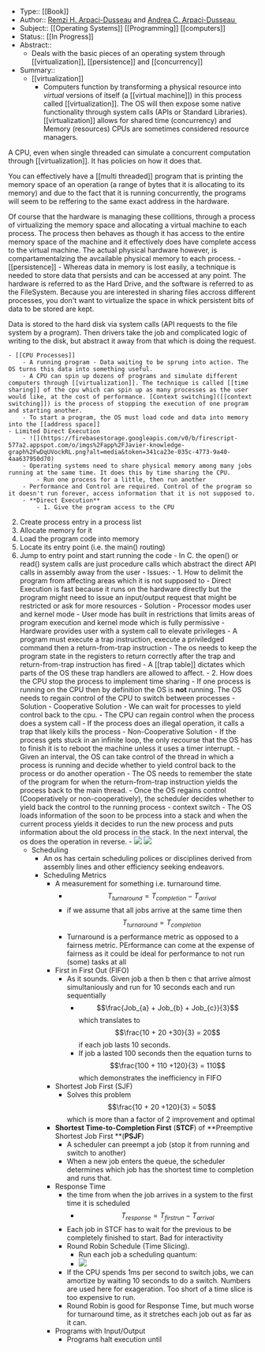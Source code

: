 - Type:: [[Book]]
- Author:: [Remzi H. Arpaci-Dusseau](http://www.cs.wisc.edu/~remzi) and [Andrea C. Arpaci-Dusseau ](http://www.cs.wisc.edu/~dusseau)
- Subject:: [[Operating Systems]] [[Programming]] [[computers]]
- Status:: [[In Progress]]
- Abstract::
    - Deals with the basic pieces of an operating system through [[virtualization]], [[persistence]] and [[concurrency]] 
- Summary::
    - [[virtualization]]
        - Computers function by transforming a physical resource into *virtual*
versions of itself (a [[virtual machine]]) in this process called [[virtualization]]. The OS will then expose some native functionality through system calls (APIs or
Standard Libraries). [[virtualization]] allows for shared time (concurrency)
and Memory (resources) CPUs are sometimes considered resource managers.

A CPU, even when single threaded can simulate a concurrent computation
through [[virtualization]]. It has policies on how it does that.

You can effectively have a [[multi threaded]] program that is printing the 
memory space of an operation (a range of bytes that it is allocating to 
its memory) and due to the fact that it is running concurrently, the 
programs will seem to be reffering to the same exact address in the hardware.

Of course that the hardware is managing these collitions, through a process
of virtualizing the memory space and allocating a virtual machine to each 
process. The process then behaves as though it has access to the entire memory
space of the machine and it effectively does have complete access to the virtual
machine. The actual physical hardware however, is compartamentalzing the avcailable
physical memory to each process.
    - [[persistence]]
        - Whereas data in memory is lost easily, a technique is needed to store
data that persists and can be accessed at any point. The hardware is
referred to as the Hard Drive, and the software is referred to as the
FileSystem. Because you are interested in sharing files accross different
processes, you don't want to virtualize the space in whick persistent
bits of data to be stored are kept.

Data is stored to the hard disk via system calls (API requests to the
file system by a program). Then drivers take the job and complicated
logic of writing to the disk, but abstract it away from that which is doing
the request. 

    - [[CPU Processes]]
        - A running program - Data waiting to be sprung into action. The OS turns this data into something useful.
        - A CPU can spin up dozens of programs and simulate different computers through [[virtualization]]. The technique is called [[time sharing]] of the cpu which can spin up as many processes as the user would like, at the cost of performance. [Context switching]([[context switching]]) is the process of stopping the execution of one program and starting another.
        - To start a program, the OS must load code and data into memory into the [[address space]]
    - Limited Direct Execution
        - ![](https://firebasestorage.googleapis.com/v0/b/firescript-577a2.appspot.com/o/imgs%2Fapp%2FJavier-knowledge-graph%2FwDqUVockRL.png?alt=media&token=341ca23e-035c-4773-9a40-4aa637950d70)
        - Operating systems need to share physical memory among many jobs running at the same time. It does this by time sharing the CPU. 
            - Run one process for a little, then run another
        - Performance and Control are required. Control of the program so it doesn't run forever, access information that it is not supposed to.
        - **Direct Execution**
            - 1. Give the program access to the CPU
2. Create process entry in a process list
3. Allocate memory for it
4. Load the program code into memory
5. Locate its entry point (i.e. the main() routing)
6. Jump to entry point and start running the code
                - In C. the open() or read() system calls are just procedure calls which abstract the direct API calls in assembly away from the user
            - Issues: 
                - 1. How to delimit the program from affecting areas which it is not supposed to
                    - Direct Execution is fast because it runs on the hardware directly but the program might need to issue an input/output request that might be restricted or ask for more resources
                    - Solution
                        - Processor modes user and kernel mode
                            - User mode has built in restrictions that limits areas of program execution and kernel mode which is fully permissive
                            - Hardware provides user with a system call to elevate privileges
                                - A program must execute a trap instruction, execute a priviledged command then a return-from-trap instruction
                                    - The os needs to keep the program state in the registers to return correctly after the trap and return-from-trap instruction has fired
                                    - A [[trap table]] dictates which parts of the OS these trap handlers are allowed to affect.
                - 2. How does the CPU stop the process to implement time sharing
                    - If one process is running on the CPU then by definition the OS is **not** running. The OS needs to regain control of the CPU to switch between processes
                    - Solution
                        - Cooperative Solution
                            - We can wait for processes to yield control back to the cpu.
                            - The  CPU can regain control when the process does a system call
                            - If the process does an illegal operation, it calls a trap that likely kills the process
                        - Non-Cooperative Solution
                            - If the process gets stuck in an infinite loop, the only recourse that the OS has to finish it is to reboot the machine unless it uses a timer interrupt.
                                - Given an interval, the OS can take control of the thread in which a process is running and decide whether to yield control back to the process or do another operation
                                    - The OS needs to remember the state of the program for when the return-from-trap instruction yields the process back to the main thread.
            - Once the OS regains control (Cooperatively or non-cooperatively), the scheduler decides whether to yield back the control to the running process
                - context switch
                    - The OS loads information of the soon to be process into a stack and when the current process yields it decides to run the new process and puts information about the old process in the stack. In the next interval, the os does the operation in reverse.
                        - ![](https://firebasestorage.googleapis.com/v0/b/firescript-577a2.appspot.com/o/imgs%2Fapp%2FJavier-knowledge-graph%2FV5hXPjcz_d.png?alt=media&token=b0ff6757-0cdd-46b9-9bc3-77ab6cd75385)
![](https://firebasestorage.googleapis.com/v0/b/firescript-577a2.appspot.com/o/imgs%2Fapp%2FJavier-knowledge-graph%2FDu21kOjIX_.png?alt=media&token=23dbfc26-6133-4b32-822a-59f949f3eb95)
    - Scheduling
        - An os has certain scheduling polices or disciplines derived from assembly lines and other efficiency seeking endeavors.
        - Scheduling Metrics
            - A measurement for something i.e. turnaround time. 
                - $$T_{turnaround} = T_{completion} - T_{arrival}$$
                - if we assume that all jobs arrive at the same time then $$T_{turnaround} = T_{completion}$$
                - Turnaround is a performance metric as opposed to a fairness metric. PErformance can come at the expense of fairness as it could be ideal for performance to not run (some) tasks at all
            - First in First Out (FIFO)
                - As it sounds. Given job a then b then c that arrive almost simultaniously and run for 10 seconds each and run sequentially
                    - $$\frac{Job_{a} + Job_{b} + Job_{c}}{3}$$ which translates to $$\frac{10 + 20 +30}{3} = 20$$ if each job lasts 10 seconds.
                    - If job a lasted 100 seconds then the equation turns to $$\frac{100 + 110 +120}{3} = 110$$ which demonstrates the inefficiency in FIFO
            - Shortest Job First (SJF)
                - Solves this problem $$\frac{10 + 20 +120}{3} = 50$$ which is more than a factor of 2 improvement and optimal
            - **Shortest Time-to-Completion First** (**STCF**) of **Preemptive Shortest Job First **(**PSJF**)
                - A scheduler can preempt a job (stop it from running and switch to another)
                - When a new job enters the queue, the scheduler determines which job has the shortest time to completion and runs that.
            - Response Time
                - the time from when the job arrives in a system to the first time it is scheduled
                    - $$T_{response} = T_{first run} - T_{arrival}$$
                - Each job in STCF has to wait for the previous to be completely finished to start. Bad for interactivity
                - Round Robin Schedule (Time Slicing). 
                    - Run each job a scheduling quantum:
                    - ![](https://firebasestorage.googleapis.com/v0/b/firescript-577a2.appspot.com/o/imgs%2Fapp%2FJavier-knowledge-graph%2FOKEowQUwqZ.png?alt=media&token=f510cf3a-168c-44bd-b4de-9bcec33c35a5)
                - If the CPU spends 1ms per second to switch jobs, we can amortize by waiting 10 seconds to do a switch. Numbers are used here for exageration. Too short of a time slice is too expensive to run.
                - Round Robin is good for Response Time, but much worse for turnaround time, as it stretches each job out as far as it can.
            - Programs with Input/Output
                - Programs halt execution until 

